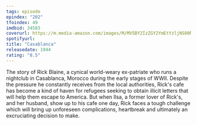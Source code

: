 ```yaml
---
tags: episode
epindex: "202"
tfoindex: 49
imdbid: 34583
coverurl: https://m.media-amazon.com/images/M/MV5BY2IzZGY2YmEtYzljNS00NTM5LTgwMzUtMzM1NjQ4NGI0OTk0XkEyXkFqcGdeQXVyNDYyMDk5MTU@._V1_SX202_CR0,0,202,300_.jpg
spotifyurl: 
title: "Casablanca"
releasedate: 1944
rating: "8.5"
---
```


The story of Rick Blaine, a cynical world-weary ex-patriate who runs a nightclub in Casablanca, Morocco during the early stages of WWII. Despite the pressure he constantly receives from the local authorities, Rick's cafe has become a kind of haven for refugees seeking to obtain illicit letters that will help them escape to America. But when Ilsa, a former lover of Rick's, and her husband, show up to his cafe one day, Rick faces a tough challenge which will bring up unforeseen complications, heartbreak and ultimately an excruciating decision to make.